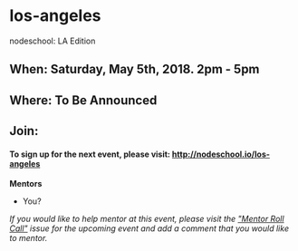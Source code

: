 los-angeles
===========

nodeschool: LA Edition

## When: Saturday, May 5th, 2018. 2pm - 5pm

## Where: To Be Announced
<!-- 
## Where: Codesmith
#### 5300 Beethoven Street, PH Floor (4th), Los Angeles, CA 90066
-->

## Join:
#### To sign up for the next event, please visit: http://nodeschool.io/los-angeles

**Mentors**
* You?

_If you would like to help mentor at this event, please visit the ["Mentor Roll Call"](https://github.com/nodeschool/los-angeles/issues) issue for the upcoming event and add a comment that you would like to mentor._
